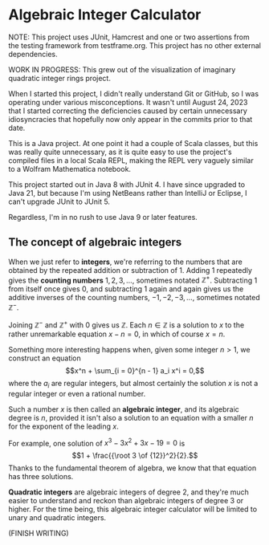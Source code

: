 # Algebraic Integer Calculator

NOTE: This project uses JUnit, Hamcrest and one or two assertions from the 
testing framework from testframe.org. This project has no other external 
dependencies.

WORK IN PROGRESS: This grew out of the visualization of imaginary quadratic 
integer rings project.

When I started this project, I didn't really understand Git or GitHub, so I was 
operating under various misconceptions. It wasn't until August 24, 2023 that I 
started correcting the deficiencies caused by certain unnecessary idiosyncracies 
that hopefully now only appear in the commits prior to that date.

This is a Java project. At one point it had a couple of Scala classes, but this 
was really quite unnecessary, as it is quite easy to use the project's compiled 
files in a local Scala REPL, making the REPL very vaguely similar to a Wolfram 
Mathematica notebook.

This project started out in Java 8 with JUnit 4. I have since upgraded to Java 
21, but because I'm using NetBeans rather than IntelliJ or Eclipse, I can't 
upgrade JUnit to JUnit 5.

Regardless, I'm in no rush to use Java 9 or later features.

## The concept of algebraic integers

When we just refer to **integers**, we're referring to the numbers that are 
obtained by the repeated addition or subtraction of $1$. Adding $1$ repeatedly 
gives the **counting numbers** $1, 2, 3, \ldots$, sometimes notated $\mathbb 
Z^+$. Subtracting $1$ from itself once gives $0$, and subtracting $1$ again and 
again gives us the additive inverses of the counting numbers, $-1, -2, -3, 
\ldots$, sometimes notated $\mathbb Z^-$.

Joining $\mathbb Z^-$ and $\mathbb Z^+$ with $0$ gives us $\mathbb Z$. Each $n 
\in \mathbb Z$ is a solution to $x$ to the rather unremarkable equation $x - n = 
0$, in which of course $x = n$.

Something more interesting happens when, given some integer $n \gt 1$, we 
construct an equation $$x^n + \sum_{i = 0}^{n - 1} a_i x^i = 0,$$ where the 
$a_i$ are regular integers, but almost certainly the solution $x$ is not a 
regular integer or even a rational number.

Such a number $x$ is then called an **algebraic integer**, and its algebraic 
degree is $n$, provided it isn't also a solution to an equation with a smaller 
$n$ for the exponent of the leading $x$.

For example, one solution of $x^3 - 3x^2 + 3x - 19 = 0$ is $$1 + \frac{{\root 3 
\of {12}}^2}{2}.$$ Thanks to the fundamental theorem of algebra, we know that 
that equation has three solutions.

**Quadratic integers** are algebraic integers of degree 2, and they're much 
easier to understand and reckon than algebraic integers of degree 3 or higher. 
For the time being, this algebraic integer calculator will be limited to unary 
and quadratic integers.

(FINISH WRITING)
